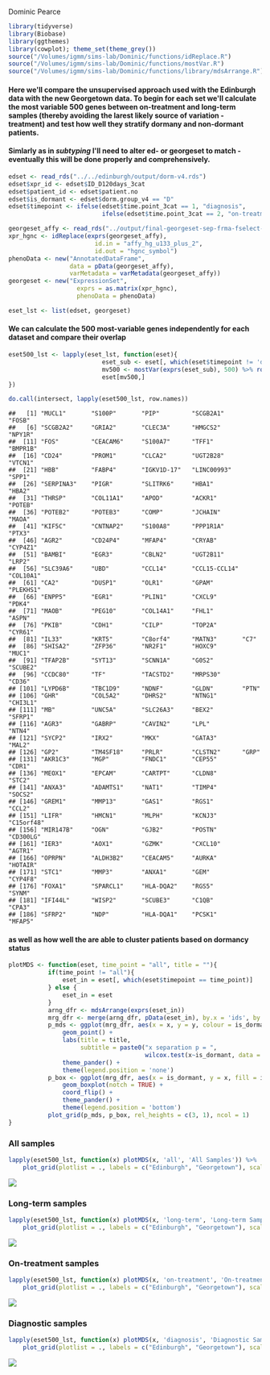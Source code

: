 Dominic Pearce

``` r
library(tidyverse)
library(Biobase)
library(ggthemes)
library(cowplot); theme_set(theme_grey())
source("/Volumes/igmm/sims-lab/Dominic/functions/idReplace.R")
source("/Volumes/igmm/sims-lab/Dominic/functions/mostVar.R")
source("/Volumes/igmm/sims-lab/Dominic/functions/library/mdsArrange.R")
```

#### Here we'll compare the unsupervised approach used with the Edinburgh data with the new Georgetown data. To begin for each set we'll calculate the most variable 500 genes between on-treatment and long-term samples (thereby avoiding the larest likely source of variation - treatment) and test how well they stratify dormany and non-dormant patients.

#### Simlarly as in *subtyping* I'll need to alter ed- or georgeset to match - eventually this will be done properly and comprehensively.

``` r
edset <- read_rds("../../edinburgh/output/dorm-v4.rds")
edset$xpr_id <- edset$ID_D120days_3cat
edset$patient_id <- edset$patient.no
edset$is_dormant <- edset$dorm.group_v4 == "D"
edset$timepoint <- ifelse(edset$time.point_3cat == 1, "diagnosis", 
                          ifelse(edset$time.point_3cat == 2, "on-treatment", "long-term"))

georgeset_affy <- read_rds("../output/final-georgeset-sep-frma-fselect-loess-clin-cb.Rds")
xpr_hgnc <- idReplace(exprs(georgeset_affy), 
                        id.in = "affy_hg_u133_plus_2", 
                        id.out = "hgnc_symbol")
phenoData <- new("AnnotatedDataFrame", 
                 data = pData(georgeset_affy),  
                 varMetadata = varMetadata(georgeset_affy))
georgeset <- new("ExpressionSet", 
                   exprs = as.matrix(xpr_hgnc), 
                   phenoData = phenoData)

eset_lst <- list(edset, georgeset)
```

#### We can calculate the 500 most-variable genes independently for each dataset and compare their overlap

``` r
eset500_lst <- lapply(eset_lst, function(eset){
                          eset_sub <- eset[, which(eset$timepoint != 'diagnosis')]
                          mv500 <- mostVar(exprs(eset_sub), 500) %>% row.names()
                          eset[mv500,]
})

do.call(intersect, lapply(eset500_lst, row.names))
```

    ##   [1] "MUCL1"       "S100P"       "PIP"         "SCGB2A1"     "FOSB"       
    ##   [6] "SCGB2A2"     "GRIA2"       "CLEC3A"      "HMGCS2"      "NPY1R"      
    ##  [11] "FOS"         "CEACAM6"     "S100A7"      "TFF1"        "BMPR1B"     
    ##  [16] "CD24"        "PROM1"       "CLCA2"       "UGT2B28"     "VTCN1"      
    ##  [21] "HBB"         "FABP4"       "IGKV1D-17"   "LINC00993"   "SPP1"       
    ##  [26] "SERPINA3"    "PIGR"        "SLITRK6"     "HBA1"        "HBA2"       
    ##  [31] "THRSP"       "COL11A1"     "APOD"        "ACKR1"       "POTEB"      
    ##  [36] "POTEB2"      "POTEB3"      "COMP"        "JCHAIN"      "MAOA"       
    ##  [41] "KIF5C"       "CNTNAP2"     "S100A8"      "PPP1R1A"     "PTX3"       
    ##  [46] "AGR2"        "CD24P4"      "MFAP4"       "CRYAB"       "CYP4Z1"     
    ##  [51] "BAMBI"       "EGR3"        "CBLN2"       "UGT2B11"     "LRP2"       
    ##  [56] "SLC39A6"     "UBD"         "CCL14"       "CCL15-CCL14" "COL10A1"    
    ##  [61] "CA2"         "DUSP1"       "OLR1"        "GPAM"        "PLEKHS1"    
    ##  [66] "ENPP5"       "EGR1"        "PLIN1"       "CXCL9"       "PDK4"       
    ##  [71] "MAOB"        "PEG10"       "COL14A1"     "FHL1"        "ASPN"       
    ##  [76] "PKIB"        "CDH1"        "CILP"        "TOP2A"       "CYR61"      
    ##  [81] "IL33"        "KRT5"        "C8orf4"      "MATN3"       "C7"         
    ##  [86] "SHISA2"      "ZFP36"       "NR2F1"       "HOXC9"       "MUC1"       
    ##  [91] "TFAP2B"      "SYT13"       "SCNN1A"      "G0S2"        "SCUBE2"     
    ##  [96] "CCDC80"      "TF"          "TACSTD2"     "MRPS30"      "CD36"       
    ## [101] "LYPD6B"      "TBC1D9"      "NDNF"        "GLDN"        "PTN"        
    ## [106] "GHR"         "COL5A2"      "DHRS2"       "NTNG1"       "CHI3L1"     
    ## [111] "MB"          "UNC5A"       "SLC26A3"     "BEX2"        "SFRP1"      
    ## [116] "AGR3"        "GABRP"       "CAVIN2"      "LPL"         "NTN4"       
    ## [121] "SYCP2"       "IRX2"        "MKX"         "GATA3"       "MAL2"       
    ## [126] "GP2"         "TM4SF18"     "PRLR"        "CLSTN2"      "GRP"        
    ## [131] "AKR1C3"      "MGP"         "FNDC1"       "CEP55"       "CDR1"       
    ## [136] "MEOX1"       "EPCAM"       "CARTPT"      "CLDN8"       "STC2"       
    ## [141] "ANXA3"       "ADAMTS1"     "NAT1"        "TIMP4"       "SOCS2"      
    ## [146] "GREM1"       "MMP13"       "GAS1"        "RGS1"        "CCL2"       
    ## [151] "LIFR"        "HMCN1"       "MLPH"        "KCNJ3"       "C15orf48"   
    ## [156] "MIR147B"     "OGN"         "GJB2"        "POSTN"       "CD300LG"    
    ## [161] "IER3"        "AOX1"        "GZMK"        "CXCL10"      "AGTR1"      
    ## [166] "OPRPN"       "ALDH3B2"     "CEACAM5"     "AURKA"       "HOTAIR"     
    ## [171] "STC1"        "MMP3"        "ANXA1"       "GEM"         "CYP4F8"     
    ## [176] "FOXA1"       "SPARCL1"     "HLA-DQA2"    "RGS5"        "SYNM"       
    ## [181] "IFI44L"      "WISP2"       "SCUBE3"      "C1QB"        "CPA3"       
    ## [186] "SFRP2"       "NDP"         "HLA-DQA1"    "PCSK1"       "MFAP5"

#### as well as how well the are able to cluster patients based on dormancy status

``` r
plotMDS <- function(eset, time_point = "all", title = ""){
           if(time_point != "all"){
               eset_in = eset[, which(eset$timepoint == time_point)]
           } else {
               eset_in = eset 
           }
           arng_dfr <- mdsArrange(exprs(eset_in))
           mrg_dfr <- merge(arng_dfr, pData(eset_in), by.x = 'ids', by.y = 'xpr_id')
           p_mds <- ggplot(mrg_dfr, aes(x = x, y = y, colour = is_dormant)) + 
               geom_point() + 
               labs(title = title,
                    subtitle = paste0("x separation p = ", 
                                      wilcox.test(x~is_dormant, data = mrg_dfr)$p.value)) +
               theme_pander() +
               theme(legend.position = 'none')
           p_box <- ggplot(mrg_dfr, aes(x = is_dormant, y = x, fill = is_dormant)) + 
               geom_boxplot(notch = TRUE) + 
               coord_flip() + 
               theme_pander() + 
               theme(legend.position = 'bottom')
           plot_grid(p_mds, p_box, rel_heights = c(3, 1), ncol = 1)
}
```

### All samples

``` r
lapply(eset500_lst, function(x) plotMDS(x, 'all', 'All Samples')) %>% 
    plot_grid(plotlist = ., labels = c("Edinburgh", "Georgetown"), scale = 0.9)
```

<img src="unsupervised_files/figure-markdown_github-ascii_identifiers/unnamed-chunk-6-1.png" style="display: block; margin: auto;" />

### Long-term samples

``` r
lapply(eset500_lst, function(x) plotMDS(x, 'long-term', 'Long-term Samples')) %>% 
    plot_grid(plotlist = ., labels = c("Edinburgh", "Georgetown"), scale = 0.9)
```

<img src="unsupervised_files/figure-markdown_github-ascii_identifiers/unnamed-chunk-7-1.png" style="display: block; margin: auto;" />

### On-treatment samples

``` r
lapply(eset500_lst, function(x) plotMDS(x, 'on-treatment', 'On-treatment Samples')) %>% 
    plot_grid(plotlist = ., labels = c("Edinburgh", "Georgetown"), scale = 0.9)
```

<img src="unsupervised_files/figure-markdown_github-ascii_identifiers/unnamed-chunk-8-1.png" style="display: block; margin: auto;" />

### Diagnostic samples

``` r
lapply(eset500_lst, function(x) plotMDS(x, 'diagnosis', 'Diagnostic Samples')) %>% 
    plot_grid(plotlist = ., labels = c("Edinburgh", "Georgetown"), scale = 0.9)
```

<img src="unsupervised_files/figure-markdown_github-ascii_identifiers/unnamed-chunk-9-1.png" style="display: block; margin: auto;" />
